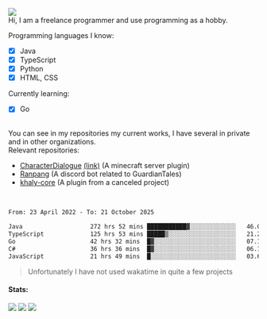 ![](https://komarev.com/ghpvc/?username=iAtog&color=brightgreen) <br>
Hi, I am a freelance programmer and use programming as a hobby.<br>

Programming languages I know:
- [x] Java
- [x] TypeScript
- [x] Python
- [x] HTML, CSS

Currently learning:
- [x] Go
<br>
You can see in my repositories my current works, I have several in private and in other organizations.<br>
Relevant repositories:<br>

* [CharacterDialogue](https://github.com/iAtog/character-dialogue) [(link)](https://www.spigotmc.org/resources/95868/) (A minecraft server plugin)
* [Ranpang](https://github.com/iAtog/Ranpang) (A discord bot related to GuardianTales)
* [khaly-core](https://github.com/KhalyRPG/rpg) (A plugin from a canceled project)
<br>

<!--START_SECTION:waka-->

```txt
From: 23 April 2022 - To: 21 October 2025

Java                   272 hrs 52 mins ███████████▓░░░░░░░░░░░░░   46.03 %
TypeScript             125 hrs 53 mins █████▒░░░░░░░░░░░░░░░░░░░   21.24 %
Go                     42 hrs 32 mins  █▓░░░░░░░░░░░░░░░░░░░░░░░   07.18 %
C#                     36 hrs 36 mins  █▓░░░░░░░░░░░░░░░░░░░░░░░   06.18 %
JavaScript             21 hrs 49 mins  █░░░░░░░░░░░░░░░░░░░░░░░░   03.68 %
```

<!--END_SECTION:waka-->
> Unfortunately I have not used wakatime in quite a few projects
#### Stats:
![](https://github-profile-summary-cards.vercel.app/api/cards/profile-details?username=iAtog&theme=github_dark)
![](https://github-profile-summary-cards.vercel.app/api/cards/stats?username=iAtog&theme=github_dark)
![](https://github-profile-summary-cards.vercel.app/api/cards/repos-per-language?username=iAtog&theme=github_dark) 
